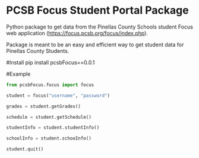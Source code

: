 # PCSB Focus Student Portal Package

Python package to get data from the Pinellas County Schools student Focus web application 
(https://focus.pcsb.org/focus/index.php).

Package is meant to be an easy and efficient way to get student data for Pinellas County Students.

#Install
pip install pcsbFocus==0.0.1

#Example

```python
from pcsbFocus.focus import focus

student = focus("username", "password")

grades = student.getGrades()

schedule = student.getSchedule()

studentInfo = student.studentInfo()

schoolInfo = student.schooInfo()

student.quit()

```



